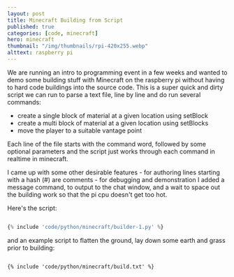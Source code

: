 ```yaml
---
layout: post
title: Minecraft Building from Script
published: true
categories: [code, minecraft]
hero: minecraft 
thumbnail: "/img/thumbnails/rpi-420x255.webp"
alttext: raspberry pi
---
```


We are running an intro to programming event in a few weeks and wanted to demo some building stuff with Minecraft on the raspberry pi
without having to hard code buildings into the source code. This is a super quick and dirty script we can run to parse a text file,
line by line and do run several commands:

- create a single block of material at a given location using setBlock
- create a multi block of material at a given location using setBlocks
- move the player to a suitable vantage point

Each line of the file starts with the command word, followed by some optional parameters and the script just works through each
command in realtime in minecraft.

I came up with some other desirable features - for authoring lines starting with a hash (#) are comments - for debugging and demonstration
I added a message command, to output to the chat window, and a wait to space out the building work so that the pi cpu doesn't
get too hot.

Here's the script:

```python

{% include 'code/python/minecraft/builder-1.py' %}

```

and an example script to flatten the ground, lay down some earth and grass prior to building:

```

{% include 'code/python/minecraft/build.txt' %}

```
